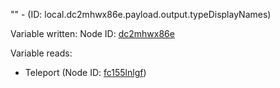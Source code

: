 "" - (ID: local.dc2mhwx86e.payload.output.typeDisplayNames)

Variable written:
Node ID: [dc2mhwx86e](../nodes/dc2mhwx86e.md)

Variable reads:
* Teleport (Node ID: [fc155lnlgf](../nodes/fc155lnlgf.md))
